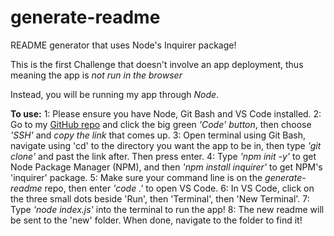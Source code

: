 # generate-readme

README generator that uses Node's Inquirer package!

This is the first Challenge that doesn't involve an app deployment, thus meaning the app is _not run in the browser_

Instead, you will be running my app through _Node_.

**To use:**
1: Please ensure you have Node, Git Bash and VS Code installed.
2: Go to my [GitHub repo](github.com/faithhopeandvanity/generate-readme/) and click the big green _'Code' button_, then choose _'SSH'_ and _copy the link_ that comes up.
3: Open terminal using Git Bash, navigate using 'cd' to the directory you want the app to be in, then type *'git clone'* and past the link after. Then press enter.
4: Type *'npm init -y'* to get Node Package Manager (NPM), and then *'npm install inquirer'* to get NPM's 'inquirer' package.
5: Make sure your command line is on the *generate-readme* repo, then enter *'code .'* to open VS Code.
6: In VS Code, click on the three small dots beside 'Run', then 'Terminal', then 'New Terminal'.
7: Type *'node index.js'* into the terminal to run the app!
8: The new readme will be sent to the 'new' folder. When done, navigate to the folder to find it!


